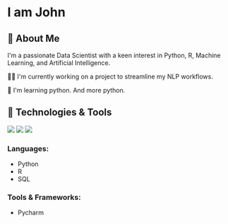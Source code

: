 # I am John

## 🚀 About Me
I'm a passionate Data Scientist with a keen interest in Python, R, Machine Learning, and Artificial Intelligence.

👩‍💻 I'm currently working on a project to streamline my NLP workflows.

🧠 I'm learning python. And more python.


## 🔧 Technologies & Tools
![](https://img.shields.io/badge/Code-Python-blue)
![](https://img.shields.io/badge/Code-R-blue)
![](https://img.shields.io/badge/Tool-SQL-yellow)

### Languages:
- Python
- R
- SQL


### Tools & Frameworks:
- Pycharm





